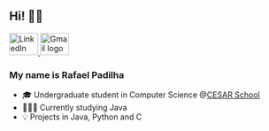 ## Hi! 👋🏾

<div>
  <a href="https://www.linkedin.com/in/r7fael/" target="_blank">
    <img src="https://raw.githubusercontent.com/maurodesouza/profile-readme-generator/master/src/assets/icons/social/linkedin/default.svg" alt="LinkedIn logo" width="52" height="40" />
  </a>
  <a href="mailto:rpfs@cesar.school" target="_blank">
    <img src="https://raw.githubusercontent.com/maurodesouza/profile-readme-generator/master/src/assets/icons/social/gmail/default.svg" alt="Gmail logo" width="52" height="40" />
  </a>
</div>

### My name is Rafael Padilha

- 🎓 Undergraduate student in Computer Science @[CESAR School](https://www.instagram.com/cesarschool/)  
- 👨🏾‍💻 Currently studying Java  
- 💡 Projects in Java, Python and C  
